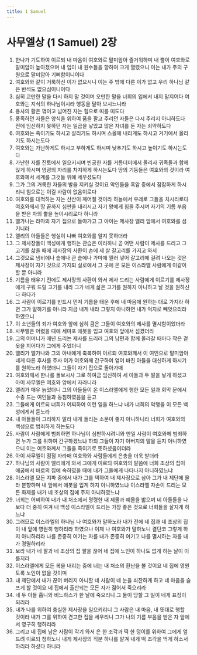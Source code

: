 ```yaml
---
title: 1 Samuel
---
```


# 사무엘상 (1 Samuel) 2장
1. 한나가 기도하여 이르되 내 마음이 여호와로 말미암아 즐거워하며 내 뿔이 여호와로 말미암아 높아졌으며 내 입이 내 원수들을 향하여 크게 열렸으니 이는 내가 주의 구원으로 말미암아 기뻐함이니이다
1. 여호와와 같이 거룩하신 이가 없으시니 이는 주 밖에 다른 이가 없고 우리 하나님 같은 반석도 없으심이니이다
1. 심히 교만한 말을 다시 하지 말 것이며 오만한 말을 너희의 입에서 내지 말지어다 여호와는 지식의 하나님이시라 행동을 달아 보시느니라
1. 용사의 활은 꺾이고 넘어진 자는 힘으로 띠를 띠도다
1. 풍족하던 자들은 양식을 위하여 품을 팔고 주리던 자들은 다시 주리지 아니하도다 전에 임신하지 못하던 자는 일곱을 낳았고 많은 자녀를 둔 자는 쇠약하도다
1. 여호와는 죽이기도 하시고 살리기도 하시며 스올에 내리게도 하시고 거기에서 올리기도 하시는도다
1. 여호와는 가난하게도 하시고 부하게도 하시며 낮추기도 하시고 높이기도 하시는도다
1. 가난한 자를 진토에서 일으키시며 빈궁한 자를 거름더미에서 올리사 귀족들과 함께 앉게 하시며 영광의 자리를 차지하게 하시는도다 땅의 기둥들은 여호와의 것이라 여호와께서 세계를 그것들 위에 세우셨도다
1. 그가 그의 거룩한 자들의 발을 지키실 것이요 악인들을 흑암 중에서 잠잠하게 하시리니 힘으로는 이길 사람이 없음이로다
1. 여호와를 대적하는 자는 산산이 깨어질 것이라 하늘에서 우레로 그들을 치시리로다 여호와께서 땅 끝까지 심판을 내리시고 자기 왕에게 힘을 주시며 자기의 기름 부음을 받은 자의 뿔을 높이시리로다 하니라
1. 엘가나는 라마의 자기 집으로 돌아가고 그 아이는 제사장 엘리 앞에서 여호와를 섬기니라
1. 엘리의 아들들은 행실이 나빠 여호와를 알지 못하더라
1. 그 제사장들이 백성에게 행하는 관습은 이러하니 곧 어떤 사람이 제사를 드리고 그 고기를 삶을 때에 제사장의 사환이 손에 세 살 갈고리를 가지고 와서
1. 그것으로 냄비에나 솥에나 큰 솥에나 가마에 찔러 넣어 갈고리에 걸려 나오는 것은 제사장이 자기 것으로 가지되 실로에서 그 곳에 온 모든 이스라엘 사람에게 이같이 할 뿐 아니라
1. 기름을 태우기 전에도 제사장의 사환이 와서 제사 드리는 사람에게 이르기를 제사장에게 구워 드릴 고기를 내라 그가 네게 삶은 고기를 원하지 아니하고 날 것을 원하신다 하다가
1. 그 사람이 이르기를 반드시 먼저 기름을 태운 후에 네 마음에 원하는 대로 가지라 하면 그가 말하기를 아니라 지금 내게 내라 그렇지 아니하면 내가 억지로 빼앗으리라 하였으니
1. 이 소년들의 죄가 여호와 앞에 심히 큼은 그들이 여호와의 제사를 멸시함이었더라
1. 사무엘은 어렸을 때에 세마포 에봇을 입고 여호와 앞에서 섬겼더라
1. 그의 어머니가 매년 드리는 제사를 드리러 그의 남편과 함께 올라갈 때마다 작은 겉옷을 지어다가 그에게 주었더니
1. 엘리가 엘가나와 그의 아내에게 축복하여 이르되 여호와께서 이 여인으로 말미암아 네게 다른 후사를 주사 이가 여호와께 간구하여 얻어 바친 아들을 대신하게 하시기를 원하노라 하였더니 그들이 자기 집으로 돌아가매
1. 여호와께서 한나를 돌보시사 그로 하여금 임신하여 세 아들과 두 딸을 낳게 하셨고 아이 사무엘은 여호와 앞에서 자라니라
1. 엘리가 매우 늙었더니 그의 아들들이 온 이스라엘에게 행한 모든 일과 회막 문에서 수종 드는 여인들과 동침하였음을 듣고
1. 그들에게 이르되 너희가 어찌하여 이런 일을 하느냐 내가 너희의 악행을 이 모든 백성에게서 듣노라
1. 내 아들들아 그리하지 말라 내게 들리는 소문이 좋지 아니하니라 너희가 여호와의 백성으로 범죄하게 하는도다
1. 사람이 사람에게 범죄하면 하나님이 심판하시려니와 만일 사람이 여호와께 범죄하면 누가 그를 위하여 간구하겠느냐 하되 그들이 자기 아버지의 말을 듣지 아니하였으니 이는 여호와께서 그들을 죽이기로 뜻하셨음이더라
1. 아이 사무엘이 점점 자라매 여호와와 사람들에게 은총을 더욱 받더라
1. 하나님의 사람이 엘리에게 와서 그에게 이르되 여호와의 말씀에 너희 조상의 집이 애굽에서 바로의 집에 속하였을 때에 내가 그들에게 나타나지 아니하였느냐
1. 이스라엘 모든 지파 중에서 내가 그를 택하여 내 제사장으로 삼아 그가 내 제단에 올라 분향하며 내 앞에서 에봇을 입게 하지 아니하였느냐 이스라엘 자손이 드리는 모든 화제를 내가 네 조상의 집에 주지 아니하였느냐
1. 너희는 어찌하여 내가 내 처소에서 명령한 내 제물과 예물을 밟으며 네 아들들을 나보다 더 중히 여겨 내 백성 이스라엘이 드리는 가장 좋은 것으로 너희들을 살지게 하느냐
1. 그러므로 이스라엘의 하나님 나 여호와가 말하노라 내가 전에 네 집과 네 조상의 집이 내 앞에 영원히 행하리라 하였으나 이제 나 여호와가 말하노니 결단코 그렇게 하지 아니하리라 나를 존중히 여기는 자를 내가 존중히 여기고 나를 멸시하는 자를 내가 경멸하리라
1. 보라 내가 네 팔과 네 조상의 집 팔을 끊어 네 집에 노인이 하나도 없게 하는 날이 이를지라
1. 이스라엘에게 모든 복을 내리는 중에 너는 내 처소의 환난을 볼 것이요 네 집에 영원토록 노인이 없을 것이며
1. 내 제단에서 내가 끊어 버리지 아니할 네 사람이 네 눈을 쇠잔하게 하고 네 마음을 슬프게 할 것이요 네 집에서 출산되는 모든 자가 젊어서 죽으리라
1. 네 두 아들 홉니와 비느하스가 한 날에 죽으리니 그 둘이 당할 그 일이 네게 표징이 되리라
1. 내가 나를 위하여 충실한 제사장을 일으키리니 그 사람은 내 마음, 내 뜻대로 행할 것이라 내가 그를 위하여 견고한 집을 세우리니 그가 나의 기름 부음을 받은 자 앞에서 영구히 행하리라
1. 그리고 네 집에 남은 사람이 각기 와서 은 한 조각과 떡 한 덩이를 위하여 그에게 엎드려 이르되 청하노니 내게 제사장의 직분 하나를 맡겨 내게 떡 조각을 먹게 하소서 하리라 하셨다 하니라